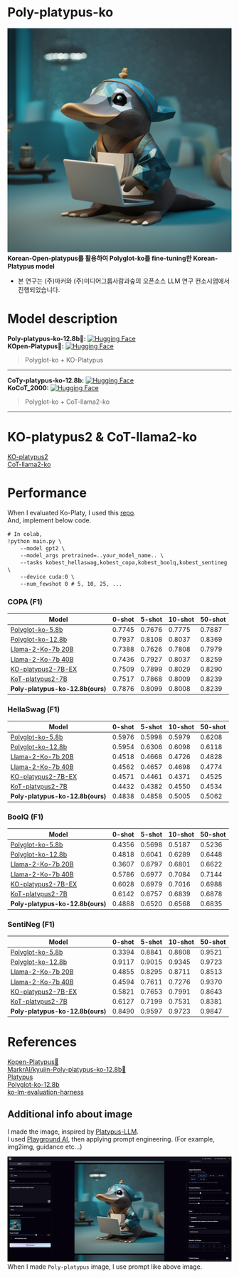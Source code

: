 # Poly-platypus-ko
![KO-platypus](./poly-platypus.png)
**Korean-Open-platypus를 활용하여 Polyglot-ko를 fine-tuning한 Korean-Platypus model**  
- 본 연구는 (주)마커와 (주)미디어그룹사람과숲의 오픈소스 LLM 연구 컨소시엄에서 진행되었습니다.
  
# Model description
**Poly-platypus-ko-12.8b🥮:** [![Hugging Face](https://img.shields.io/badge/%F0%9F%A4%97%20Hugging%20Face-Spaces-blue)](https://huggingface.co/MarkrAI/kyujin-Poly-platypus-ko-12.8b)     
**KOpen-Platypus🥮:** [![Hugging Face](https://img.shields.io/badge/%F0%9F%A4%97%20Hugging%20Face-Spaces-blue)](https://huggingface.co/datasets/kyujinpy/KOpen-platypus)   
> Polyglot-ko + KO-Platypus
  
---
**CoTy-platypus-ko-12.8b:** [![Hugging Face](https://img.shields.io/badge/%F0%9F%A4%97%20Hugging%20Face-Spaces-blue)](https://huggingface.co/MarkrAI/kyujin-CoTy-platypus-ko-12.8b)   
**KoCoT_2000:** [![Hugging Face](https://img.shields.io/badge/%F0%9F%A4%97%20Hugging%20Face-Spaces-blue)](https://huggingface.co/datasets/kyujinpy/KoCoT_2000)  
> Polyglot-ko + CoT-llama2-ko
---
  
# KO-platypus2 & CoT-llama2-ko
[KO-platypus2](https://github.com/Marker-Inc-Korea/KO-Platypus)   
[CoT-llama2-ko](https://huggingface.co/kyujinpy/CoT-llama-2k-7b)  

# Performance
When I evaluated Ko-Platy, I used this [repo](https://github.com/Beomi/ko-lm-evaluation-harness).  
And, implement below code.
```
# In colab,
!python main.py \
    --model gpt2 \ 
    --model_args pretrained=..your_model_name.. \
    --tasks kobest_hellaswag,kobest_copa,kobest_boolq,kobest_sentineg \
    --device cuda:0 \
    --num_fewshot 0 # 5, 10, 25, ...
```
  
### COPA (F1)
| Model | 0-shot | 5-shot | 10-shot | 50-shot |
| --- | --- | --- | --- | --- |
| [Polyglot-ko-5.8b](https://huggingface.co/EleutherAI/polyglot-ko-5.8b) | 0.7745 | 0.7676 | 0.7775 | 0.7887 |
| [Polyglot-ko-12.8b](https://huggingface.co/EleutherAI/polyglot-ko-12.8b) | 0.7937 | 0.8108 | 0.8037 | 0.8369 |
| [Llama-2-Ko-7b 20B](https://huggingface.co/beomi/llama-2-ko-7b) | 0.7388 | 0.7626 | 0.7808 | 0.7979 |
| [Llama-2-Ko-7b 40B](https://huggingface.co/beomi/llama-2-ko-7b) | 0.7436 | 0.7927 | 0.8037 | 0.8259 | 
| [KO-platypus2-7B-EX](https://huggingface.co/kyujinpy/KO-Platypus2-7B-ex) | 0.7509 | 0.7899 | 0.8029 | 0.8290 |  
| [KoT-platypus2-7B](https://huggingface.co/kyujinpy/KoT-platypus2-7B) | 0.7517 | 0.7868 | 0.8009 | 0.8239 |   
| **Poly-platypus-ko-12.8b(ours)** | 0.7876 | 0.8099 | 0.8008 | 0.8239 |   
   
### HellaSwag (F1)
| Model | 0-shot | 5-shot | 10-shot | 50-shot |
| --- | --- | --- | --- | --- |
| [Polyglot-ko-5.8b](https://huggingface.co/EleutherAI/polyglot-ko-5.8b) | 0.5976 | 0.5998 | 0.5979 | 0.6208 |
| [Polyglot-ko-12.8b](https://huggingface.co/EleutherAI/polyglot-ko-12.8b) | 0.5954 | 0.6306 | 0.6098 | 0.6118 |
| [Llama-2-Ko-7b 20B](https://huggingface.co/beomi/llama-2-ko-7b) | 0.4518 | 0.4668 | 0.4726 | 0.4828 |
| [Llama-2-Ko-7b 40B](https://huggingface.co/beomi/llama-2-ko-7b) | 0.4562 | 0.4657 | 0.4698 | 0.4774 |
| [KO-platypus2-7B-EX](https://huggingface.co/kyujinpy/KO-Platypus2-7B-ex) | 0.4571 | 0.4461 | 0.4371 | 0.4525 |  
| [KoT-platypus2-7B](https://huggingface.co/kyujinpy/KoT-platypus2-7B) | 0.4432 | 0.4382 | 0.4550 | 0.4534 | 
| **Poly-platypus-ko-12.8b(ours)** | 0.4838 | 0.4858 | 0.5005 | 0.5062 |   
  
### BoolQ (F1)
| Model | 0-shot | 5-shot | 10-shot | 50-shot |
| --- | --- | --- | --- | --- |
| [Polyglot-ko-5.8b](https://huggingface.co/EleutherAI/polyglot-ko-5.8b) | 0.4356 | 0.5698 | 0.5187 | 0.5236 |
| [Polyglot-ko-12.8b](https://huggingface.co/EleutherAI/polyglot-ko-12.8b) | 0.4818 | 0.6041 | 0.6289 | 0.6448 |
| [Llama-2-Ko-7b 20B](https://huggingface.co/beomi/llama-2-ko-7b) | 0.3607 | 0.6797 | 0.6801 | 0.6622 |
| [Llama-2-Ko-7b 40B](https://huggingface.co/beomi/llama-2-ko-7b) | 0.5786 | 0.6977 | 0.7084 | 0.7144 |
| [KO-platypus2-7B-EX](https://huggingface.co/kyujinpy/KO-Platypus2-7B-ex) | 0.6028 | 0.6979 | 0.7016 | 0.6988 |  
| [KoT-platypus2-7B](https://huggingface.co/kyujinpy/KoT-platypus2-7B) | 0.6142 | 0.6757 | 0.6839 | 0.6878 | 
| **Poly-platypus-ko-12.8b(ours)** | 0.4888 | 0.6520 | 0.6568 | 0.6835 |   
  
### SentiNeg (F1)
| Model | 0-shot | 5-shot | 10-shot | 50-shot |
| --- | --- | --- | --- | --- |
| [Polyglot-ko-5.8b](https://huggingface.co/EleutherAI/polyglot-ko-5.8b) | 0.3394 | 0.8841 | 0.8808 | 0.9521 |
| [Polyglot-ko-12.8b](https://huggingface.co/EleutherAI/polyglot-ko-12.8b) | 0.9117 | 0.9015 | 0.9345 | 0.9723 |
| [Llama-2-Ko-7b 20B](https://huggingface.co/beomi/llama-2-ko-7b) | 0.4855 | 0.8295 | 0.8711 | 0.8513 |
| [Llama-2-Ko-7b 40B](https://huggingface.co/beomi/llama-2-ko-7b) | 0.4594 | 0.7611 | 0.7276 | 0.9370 |
| [KO-platypus2-7B-EX](https://huggingface.co/kyujinpy/KO-Platypus2-7B-ex) | 0.5821 | 0.7653 | 0.7991 | 0.8643 |  
| [KoT-platypus2-7B](https://huggingface.co/kyujinpy/KoT-platypus2-7B) | 0.6127 | 0.7199 | 0.7531 | 0.8381 | 
| **Poly-platypus-ko-12.8b(ours)** | 0.8490 | 0.9597 | 0.9723 | 0.9847 |   
   
# References
[Kopen-Platypus🥮](https://huggingface.co/datasets/kyujinpy/KOpen-platypus)   
[MarkrAI/kyujin-Poly-platypus-ko-12.8b🥮](https://huggingface.co/MarkrAI/kyujin-Poly-platypus-ko-12.8b)  
[Platypus](https://github.com/arielnlee/Platypus)  
[Polyglot-ko-12.8b](https://huggingface.co/EleutherAI/polyglot-ko-12.8b)  
[ko-lm-evaluation-harness](https://github.com/Beomi/ko-lm-evaluation-harness)   

## Additional info about image
I made the image, inspired by [Platypus-LLM](https://github.com/arielnlee/Platypus).  
I used [Playground AI](https://playgroundai.com/), then applying prompt engineering. (For example, img2img, guidance etc...)  

![img](./sample.png)  
When I made `Poly-platypus` image, I use prompt like above image.
